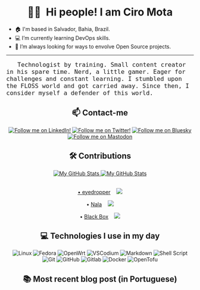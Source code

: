 <div align="center">
  <h1 style="text-align: center">🖖🏽&nbsp;&nbsp;Hi people! I am Ciro Mota</h1>
</div>

- 🏠 I'm based in Salvador, Bahia, Brazil.
- 💻 I’m currently learning DevOps skills.
- 💖 I’m always looking for ways to envolve Open Source projects.

---

<div align="center">
  <p style="text-align:left;text-indent:30px;font-size:16px"><samp>Technologist by training. Small content creator in his spare time. Nerd, a little gamer. Eager for challenges and constant learning. I stumbled upon the FLOSS world and got carried away. Since then, I consider myself a defender of this world.</samp></p>
</div>

<div align="center">
  <h2 style="text-align: center">📫 Contact-me</h2>
</div>

<div align="center">
  <a href="https://www.linkedin.com/in/ciro-mota/" target="blank"><img src="https://img.shields.io/badge/LinkedIn-0A66C2?logo=linkedin&logoColor=fff&style=for-the-badge" alt="Follow me on LinkedIn!" /></a>
  <a href="https://twitter.com/ciromota" target="blank"><img src="https://img.shields.io/badge/Twitter-1D9BF0?logo=twitter&logoColor=fff&style=for-the-badge" alt="Follow me on Twitter!" /></a>
  <a href="https://bsky.app/profile/ciromota.bsky.social" target="blank"><img src="https://img.shields.io/badge/Bluesky-0285FF?logo=bluesky&logoColor=fff&style=for-the-badge" alt="Follow me on Bluesky"></a>
  <a href="https://mastodon.social/@ciromota" target="blank"><img src="https://img.shields.io/badge/Mastodon-6364FF?logo=mastodon&logoColor=fff&style=for-the-badge" alt="Follow me on Mastodon"></a>
</div>

<div align="center">
  <h2 style="text-align: center">🛠️ Contributions</h2>
</div>

<div align="center">
<a href="https://github.com/ciro-mota#gh-light-mode-only">
  <img src="https://github-readme-stats-git-masterrstaa-rickstaa.vercel.app/api?username=ciro-mota&hide=commits,prs,issues&show_icons=true&hide_rank=true&theme=default#gh-light-mode-only" alt="My GitHub Stats" />
</a>
<a href="https://github.com/ciro-mota#gh-dark-mode-only">
  <img src="https://github-readme-stats-git-masterrstaa-rickstaa.vercel.app/api?username=ciro-mota&hide=commits,prs,issues&show_icons=true&hide_rank=true&theme=nord#gh-dark-mode-only" alt="My GitHub Stats" />
</br>
</br>
<p>&#8226; <a href="https://github.com/FineFindus/eyedropper">eyedropper</a> &nbsp;&nbsp; <img src="https://img.shields.io/github/stars/FineFindus/eyedropper"></p>

<p>&#8226; <a href="https://gitlab.com/volian/nala">Nala</a> &nbsp;&nbsp; <img src="https://img.shields.io/gitlab/stars/volian/nala?gitlab_url=https%3A%2F%2Fgitlab.com&style=social"></p>

<p>&#8226; <a href="https://gitlab.gnome.org/raggesilver/blackbox">Black Box</a> &nbsp;&nbsp; <img src="https://img.shields.io/gitlab/stars/raggesilver/blackbox?gitlab_url=https%3A%2F%2Fgitlab.gnome.org&style=social"></p>
</div>

<div align="center">
  <h2 style="text-align: center">💻 Technologies I use in my day</h2>
</div>

<div style="display: inline_block" align="center">
  <img alt="Linux" src="https://img.shields.io/badge/Linux-FCC624?style=for-the-badge&logo=linux&logoColor=black" /> 
  <img alt="Fedora" src="https://img.shields.io/badge/Fedora-51A2DA?style=for-the-badge&logo=fedora&logoColor=white" /> 
  <img alt="OpenWrt" src="https://img.shields.io/badge/OpenWrt-00B5E2?style=for-the-badge&logo=OpenWrt&logoColor=white" />
  <img alt="VSCodium" src="https://img.shields.io/badge/VSCodium-2F80ED?style=for-the-badge&logo=vscodium&logoColor=white"/> 
  <img alt="Markdown" src="https://img.shields.io/badge/Markdown-000000?style=for-the-badge&logo=markdown&logoColor=white" /> 
  <img alt="Shell Script" src="https://img.shields.io/badge/shell_script-%23121011.svg?style=for-the-badge&logo=gnu-bash&logoColor=white"/> 
  <img alt="Git" src="https://img.shields.io/badge/git-%23F05033.svg?style=for-the-badge&logo=git&logoColor=white"/> 
  <img alt="GitHub" src="https://img.shields.io/badge/github-%23121011.svg?style=for-the-badge&logo=github&logoColor=white"/> 
  <img alt="Gitlab" src="https://img.shields.io/badge/GitLab-330F63?style=for-the-badge&logo=gitlab&logoColor=white" />
  <img alt="Docker" src="https://img.shields.io/badge/docker-%230db7ed.svg?style=for-the-badge&logo=docker&logoColor=white"/>
  <img alt="OpenTofu" src="https://img.shields.io/badge/OpenTofu-FFDA18?logo=opentofu&logoColor=000&style=for-the-badge" >
</div>

<div align="center">
  <h2 style="text-align: center"> 📚 Most recent blog post (in Portuguese)</h2>
</div>
<!-- BLOG-POST-LIST:START -->
<!-- BLOG-POST-LIST:END -->
